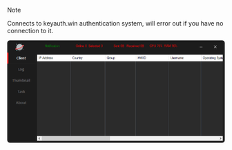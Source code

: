 > [!NOTE]  
> Connects to keyauth.win authentication system, will error out if you have no connection to it.

![Screenshot](https://raw.githubusercontent.com/Cryakl/Ultimate-RAT-Collection/refs/heads/main/SuperBooRat/Screenshot.png)
